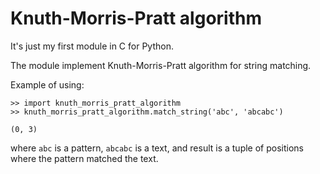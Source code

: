 # Knuth-Morris-Pratt algorithm

It's just my first module in C for Python.

The module implement Knuth-Morris-Pratt algorithm for string matching.

Example of using:

```
>> import knuth_morris_pratt_algorithm
>> knuth_morris_pratt_algorithm.match_string('abc', 'abcabc')

(0, 3)
```

where `abc` is a pattern, `abcabc` is a text, and result is a tuple of positions where the pattern matched the text. 

